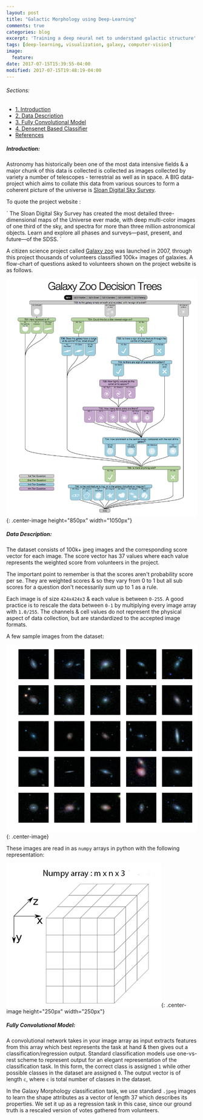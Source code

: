 ```yaml
---
layout: post
title: "Galactic Morphology using Deep-Learning"
comments: true
categories: blog
excerpt: 'Training a deep neural net to understand galactic structure'
tags: [deep-learning, visualization, galaxy, computer-vision]
image:
  feature:
date: 2017-07-15T15:39:55-04:00
modified: 2017-07-15T19:48:19-04:00
---
```

###### Sections:
* [1. Introduction](#introduction)
* [2. Data Description](#data-description)
* [3. Fully Convolutional Model](#fully-convolutional-model)
* [4. Densenet Based Classifier](#densenet-classifier)
* [References](#references)

##### Introduction:

Astronomy has historically been one of the most data intensive fields & a major chunk of this data is collected is collected as images collected by variety a number of telescopes - terrestrial as well as in space. A BIG data-project which aims to collate this data from various sources to form a coherent picture of the universe is [Sloan Digital Sky Survey](http://www.sdss.org/).


To quote the project website :

<c>
`
The Sloan Digital Sky Survey has created the most detailed three-dimensional maps of the Universe ever made, with deep multi-color images of one third of the sky, and spectra for more than three million astronomical objects. Learn and explore all phases and surveys—past, present, and future—of the SDSS.
`
</c>


A citizen science project called [Galaxy zoo](https://www.galaxyzoo.org) was launched in 2007, through this project thousands of volunteers classified 100k+ images of galaxies. A flow-chart of questions asked to volunteers shown on the project website is as follows.

![](\images\blog\galaxyzoo\00.galaxyzoo-tree.png){: .center-image height="850px" width="1050px"}


##### Data Description:

The dataset consists of 100k+ jpeg images and the corresponding score vector for each image. The score vector has 37 values where each value represents the weighted score from volunteers in the project.

The important point to remember is that the scores aren't probability score per se. They are weighted scores & so they vary from 0 to 1 but all sub scores for a question don't necessarily sum up to 1 as a rule.

Each image is of size `424x424x3` & each value is between `0-255`. A good practice is to rescale the data between `0-1` by multiplying every image array with `1.0/255`. The channels & cell values do not represent the physical aspect of data collection, but are standardized to the accepted image formats.

A few sample images from the dataset:

![Galaxy sample](\images\blog\galaxyzoo\01.galaxies.png){: .center-image}

These images are read in as `numpy` arrays in python with the following representation:

![Numpy array](\images\blog\galaxyzoo\03.numpy_array.png){: .center-image height="250px" width="250px"}


##### Fully Convolutional Model:

A convolutional network takes in your image array as input extracts features from this array which best represents the task at hand & then gives out a classification/regression output. Standard classification models use one-vs-rest scheme to represent output for an elegant representation of the classification task. In this form, the correct class is assigned `1` while other possible classes in the dataset are assigned `0`. The output vector is of length `c`, where `c` is total number of classes in the dataset.

In the Galaxy Morphology classification task, we use standard `.jpeg` images to learn the shape attributes as a vector of length 37 which describes its properties. We set it up as a regression task in this case, since our ground truth is a rescaled version of votes gathered from volunteers.
